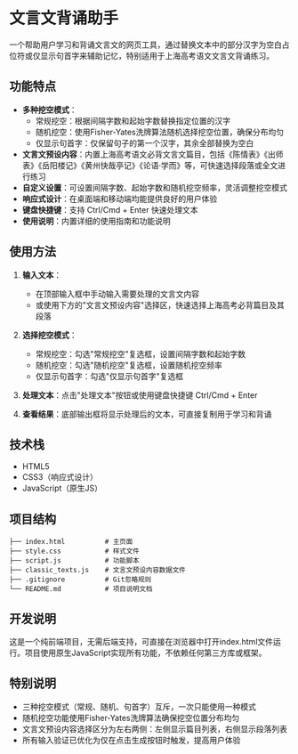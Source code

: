 # 文言文背诵助手

一个帮助用户学习和背诵文言文的网页工具，通过替换文本中的部分汉字为空白占位符或仅显示句首字来辅助记忆，特别适用于上海高考语文文言文背诵练习。

## 功能特点

- **多种挖空模式**：
  - 常规挖空：根据间隔字数和起始字数替换指定位置的汉字
  - 随机挖空：使用Fisher-Yates洗牌算法随机选择挖空位置，确保分布均匀
  - 仅显示句首字：仅保留句子的第一个汉字，其余全部替换为空白
- **文言文预设内容**：内置上海高考语文必背文言文篇目，包括《陈情表》《出师表》《岳阳楼记》《黄州快哉亭记》《论语·学而》等，可快速选择段落或全文进行练习
- **自定义设置**：可设置间隔字数、起始字数和随机挖空频率，灵活调整挖空模式
- **响应式设计**：在桌面端和移动端均能提供良好的用户体验
- **键盘快捷键**：支持 Ctrl/Cmd + Enter 快速处理文本
- **使用说明**：内置详细的使用指南和功能说明

## 使用方法

1. **输入文本**：
   - 在顶部输入框中手动输入需要处理的文言文内容
   - 或使用下方的"文言文预设内容"选择区，快速选择上海高考必背篇目及其段落

2. **选择挖空模式**：
   - 常规挖空：勾选"常规挖空"复选框，设置间隔字数和起始字数
   - 随机挖空：勾选"随机挖空"复选框，设置随机挖空频率
   - 仅显示句首字：勾选"仅显示句首字"复选框

3. **处理文本**：点击"处理文本"按钮或使用键盘快捷键 Ctrl/Cmd + Enter

4. **查看结果**：底部输出框将显示处理后的文本，可直接复制用于学习和背诵

## 技术栈

- HTML5
- CSS3（响应式设计）
- JavaScript（原生JS）

## 项目结构

```
├── index.html          # 主页面
├── style.css           # 样式文件
├── script.js           # 功能脚本
├── classic_texts.js    # 文言文预设内容数据文件
├── .gitignore          # Git忽略规则
└── README.md           # 项目说明文档
```

## 开发说明

这是一个纯前端项目，无需后端支持，可直接在浏览器中打开index.html文件运行。项目使用原生JavaScript实现所有功能，不依赖任何第三方库或框架。

## 特别说明

- 三种挖空模式（常规、随机、句首字）互斥，一次只能使用一种模式
- 随机挖空功能使用Fisher-Yates洗牌算法确保挖空位置分布均匀
- 文言文预设内容选择区分为左右两侧：左侧显示篇目列表，右侧显示段落列表
- 所有输入验证已优化为仅在点击生成按钮时触发，提高用户体验